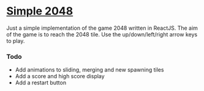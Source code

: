 # [Simple 2048](https://simple-2048.netlify.app/)

Just a simple implementation of the game 2048 written in ReactJS. The aim of the game is to reach the 2048 tile. Use the up/down/left/right arrow keys to play. 

### Todo

* Add animations to sliding, merging and new spawning tiles
* Add a score and high score display
* Add a restart button
